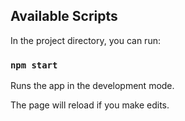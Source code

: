 
## Available Scripts

In the project directory, you can run:

### `npm start`

Runs the app in the development mode.<br />

The page will reload if you make edits.<br />
